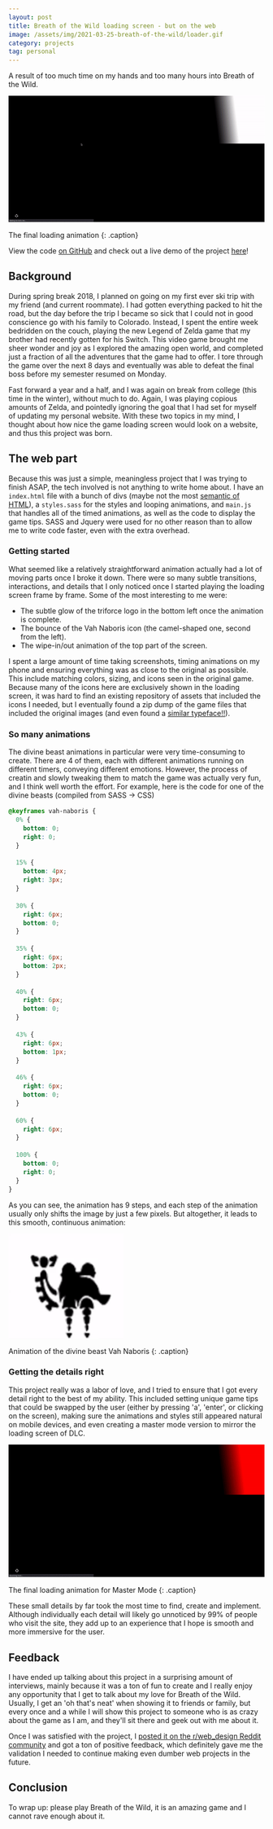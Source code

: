 ```yaml
---
layout: post
title: Breath of the Wild loading screen - but on the web
image: /assets/img/2021-03-25-breath-of-the-wild/loader.gif
category: projects
tag: personal
---
```


A result of too much time on my hands and too many hours into Breath of the Wild.

![loader](/assets/img/2021-03-25-breath-of-the-wild/loader.gif)

The final loading animation
{: .caption}

View the code [on GitHub](https://github.com/leviv/botw-loader) and check out a live demo of the project [here](https://leviv.cool/botw-loader)!

## Background

During spring break 2018, I planned on going on my first ever ski trip with my friend (and current roommate). I had gotten everything packed to hit the road, but the day before the trip I became so sick that I could not in good conscience go with his family to Colorado. Instead, I spent the entire week bedridden on the couch, playing the new Legend of Zelda game that my brother had recently gotten for his Switch. This video game brought me sheer wonder and joy as I explored the amazing open world, and completed just a fraction of all the adventures that the game had to offer. I tore through the game over the next 8 days and eventually was able to defeat the final boss before my semester resumed on Monday.

Fast forward a year and a half, and I was again on break from college (this time in the winter), without much to do. Again, I was playing copious amounts of Zelda, and pointedly ignoring the goal that I had set for myself of updating my personal website. With these two topics in my mind, I thought about how nice the game loading screen would look on a website, and thus this project was born.

## The web part

Because this was just a simple, meaningless project that I was trying to finish ASAP, the tech involved is not anything to write home about. I have an `index.html` file with a bunch of divs (maybe not the most [semantic of HTML](https://jerryjones.dev/2020/04/20/the-importance-of-html/)), a `styles.sass` for the styles and looping animations, and `main.js` that handles all of the timed animations, as well as the code to display the game tips. SASS and Jquery were used for no other reason than to allow me to write code faster, even with the extra overhead.

### Getting started

What seemed like a relatively straightforward animation actually had a lot of moving parts once I broke it down. There were so many subtle transitions, interactions, and details that I only noticed once I started playing the loading screen frame by frame. Some of the most interesting to me were:

- The subtle glow of the triforce logo in the bottom left once the animation is complete.
- The bounce of the Vah Naboris icon (the camel-shaped one, second from the left).
- The wipe-in/out animation of the top part of the screen.

I spent a large amount of time taking screenshots, timing animations on my phone and ensuring everything was as close to the original as possible. This include matching colors, sizing, and icons seen in the original game. Because many of the icons here are exclusively shown in the loading screen, it was hard to find an existing repository of assets that included the icons I needed, but I eventually found a zip dump of the game files that included the original images (and even found a [similar typeface!!](http://artsyomni.com/hyliaserif)).

### So many animations

The divine beast animations in particular were very time-consuming to create. There are 4 of them, each with different animations running on different timers, conveying different emotions. However, the process of creatin and slowly tweaking them to match the game was actually very fun, and I think well worth the effort. For example, here is the code for one of the divine beasts (compiled from SASS -> CSS)

```css
@keyframes vah-naboris {
  0% {
    bottom: 0;
    right: 0;
  }

  15% {
    bottom: 4px;
    right: 3px;
  }

  30% {
    right: 6px;
    bottom: 0;
  }

  35% {
    right: 6px;
    bottom: 2px;
  }

  40% {
    right: 6px;
    bottom: 0;
  }

  43% {
    right: 6px;
    bottom: 1px;
  }

  46% {
    right: 6px;
    bottom: 0;
  }

  60% {
    right: 6px;
  }

  100% {
    bottom: 0;
    right: 0;
  }
}
```

As you can see, the animation has 9 steps, and each step of the animation usually only shifts the image by just a few pixels. But altogether, it leads to this smooth, continuous animation:

![naboris](/assets/img/2021-03-25-breath-of-the-wild/naboris.gif)

Animation of the divine beast Vah Naboris
{: .caption}

### Getting the details right

This project really was a labor of love, and I tried to ensure that I got every detail right to the best of my ability. This included setting unique game tips that could be swapped by the user (either by pressing 'a', 'enter', or clicking on the screen), making sure the animations and styles still appeared natural on mobile devices, and even creating a master mode version to mirror the loading screen of DLC.

![master](/assets/img/2021-03-25-breath-of-the-wild/master.gif)

The final loading animation for Master Mode
{: .caption}

These small details by far took the most time to find, create and implement. Although individually each detail will likely go unnoticed by 99% of people who visit the site, they add up to an experience that I hope is smooth and more immersive for the user.

## Feedback

I have ended up talking about this project in a surprising amount of interviews, mainly because it was a ton of fun to create and I really enjoy any opportunity that I get to talk about my love for Breath of the Wild. Usually, I get an 'oh that's neat' when showing it to friends or family, but every once and a while I will show this project to someone who is as crazy about the game as I am, and they'll sit there and geek out with me about it.

Once I was satisfied with the project, I [posted it on the r/web_design Reddit community](https://www.reddit.com/r/web_design/comments/aeziwo/i_completely_recreated_the_breath_of_the_wild/) and got a ton of positive feedback, which definitely gave me the validation I needed to continue making even dumber web projects in the future.

## Conclusion

To wrap up: please play Breath of the Wild, it is an amazing game and I cannot rave enough about it.
